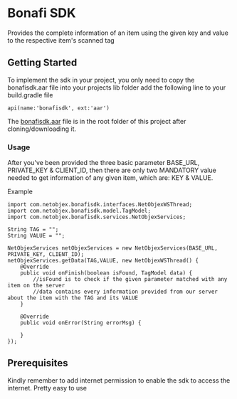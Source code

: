 # Bonafi SDK

Provides the complete information of an item using the given key and value to the respective item's scanned tag

## Getting Started

To implement the sdk in your project, you only need to copy the bonafisdk.aar file into your projects lib folder add the following line to your build.gradle file

```
api(name:'bonafisdk', ext:'aar')
```

The [bonafisdk.aar](https://git.xqbator.com/bonafi/android-sdk/blob/master/bonafisdk.aar) file is in the root folder of this project after cloning/downloading it.

### Usage

After you've been provided the three basic parameter BASE_URL, PRIVATE_KEY & CLIENT_ID, then there are only two MANDATORY value needed to get information of any given item, which are: KEY & VALUE. 

Example

```
import com.netobjex.bonafisdk.interfaces.NetObjexWSThread;
import com.netobjex.bonafisdk.model.TagModel;
import com.netobjex.bonafisdk.services.NetObjexServices;

String TAG = "";
String VALUE = "";

NetObjexServices netObjexServices = new NetObjexServices(BASE_URL, PRIVATE_KEY, CLIENT_ID);
netObjexServices.getData(TAG,VALUE, new NetObjexWSThread() {
    @Override
    public void onFinish(boolean isFound, TagModel data) {
        //isFound is to check if the given parameter matched with any item on the server
        //data contains every information provided from our server about the item with the TAG and its VALUE
    }

    @Override
    public void onError(String errorMsg) {
        
    }
});
```

## Prerequisites

Kindly remember to add internet permission to enable the sdk to access the internet. Pretty easy to use


